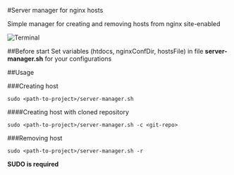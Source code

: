 #Server manager for nginx hosts

Simple manager for creating and removing hosts from nginx site-enabled

![Terminal](http://projects.jsifalda.name/server-manager/screens/terminal.png "Terminal")

##Before start
Set variables (htdocs, nginxConfDir, hostsFile) in file __server-manager.sh__ for your configurations

##Usage

###Creating host

	sudo <path-to-project>/server-manager.sh

####Creating host with cloned repository

	sudo <path-to-project>/server-manager.sh -c <git-repo>

###Removing host

	sudo <path-to-project>/server-manager.sh -r

**SUDO is required**